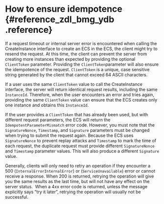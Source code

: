 # How to ensure idempotence {#reference_zdl_bmg_ydb .reference}

If a request timeout or internal server error is encountered when calling the CreateInstance interface to create an ECS in the ECS, the client might try to resend the request. At this time, the client can prevent the server from creating more instances than expected by providing the optional `ClientToken` parameter. Providing the `ClientToken`parameter will also ensure the idempotence of the request. `ClientToken` is a unique, case sensitive string generated by the client that cannot exceed 64 ASCII characters.

If a user uses the same `ClientToken` value to call the CreateInstance interface, the server will return identical request results, including the same `InstanceId`. Therefore, when the user encounters an error and tries again, providing the same `ClientToken` value can ensure that the ECS creates only one instance and obtains this `InstanceId`.

If the user provides a `ClientToken` that has already been used, but with different request parameters, the ECS will return the `IdempotentParameterMismatch` error code. However, you must note that the `SignatureNonce`, `Timestamp`, and `Signature` parameters must be changed when trying to submit the request again. Because the ECS uses `SignatureNonce` to prevent replay attacks and `Timestamp` to mark the time of each request, the duplicate request must provide different `SignatureNonce` and `Timestamp` parameter values. This will also produce a different `Signature` value.

Generally, clients will only need to retry an operation if they encounter a 500 \(`InternalErrorInternalError`\) or \(`ServiceUnavailable`\) error or cannot receive a response. When 200 is returned, retrying the operation will give you the same results as the last time, but will not have any effect on the server status.  When a 4xx error code is returned, unless the message explicitly says “try it later”, retrying the operation will usually not be successful.

